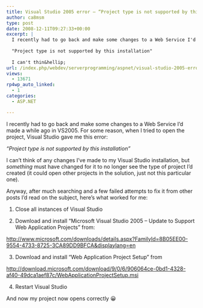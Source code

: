 ```yaml
---
title: Visual Studio 2005 error – “Project type is not supported by this installation”
author: ca8msm
type: post
date: 2008-12-11T09:27:33+00:00
excerpt: |
  I recently had to go back and make some changes to a Web Service I'd made a while ago in VS2005. For some reason, when I tried to open the project, Visual Studio gave me this error:
  
  "Project type is not supported by this installation"
  
  I can't thin&hellip;
url: /index.php/webdev/serverprogramming/aspnet/visual-studio-2005-error-project-type-is/
views:
  - 13671
rp4wp_auto_linked:
  - 1
categories:
  - ASP.NET

---
```

I recently had to go back and make some changes to a Web Service I&#8217;d made a while ago in VS2005. For some reason, when I tried to open the project, Visual Studio gave me this error:

_&#8220;Project type is not supported by this installation&#8221;_

I can&#8217;t think of any changes I&#8217;ve made to my Visual Studio installation, but _something_ must have changed for it to no longer see the type of project I&#8217;d created (it could open other projects in the solution, just not this particular one).

Anyway, after much searching and a few failed attempts to fix it from other posts I&#8217;d read on the subject, here&#8217;s what worked for me:

1. Close all instances of Visual Studio

2. Download and install &#8220;Microsoft Visual Studio 2005 &#8211; Update to Support Web Application Projects&#8221; from:

http://www.microsoft.com/downloads/details.aspx?FamilyId=8B05EE00-9554-4733-8725-3CA89DD9BFCA&displaylang=en

3. Download and install &#8220;Web Application Project Setup&#8221; from

http://download.microsoft.com/download/9/0/6/906064ce-0bd1-4328-af40-49dca1aef87c/WebApplicationProjectSetup.msi

4. Restart Visual Studio

And now my project now opens correctly 😀